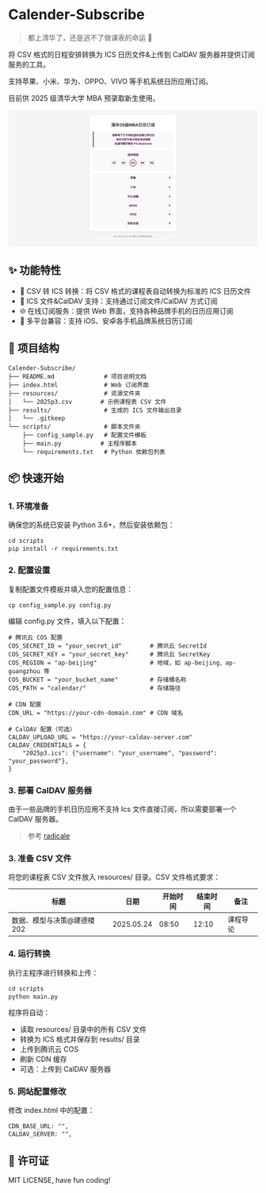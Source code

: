 # Calender-Subscribe

> 都上清华了，还是逃不了做课表的命运 🥺

将 CSV 格式的日程安排转换为 ICS 日历文件&上传到 CalDAV 服务器并提供订阅服务的工具。

支持苹果、小米、华为、OPPO、VIVO 等手机系统日历应用订阅。

目前供 2025 级清华大学 MBA 预录取新生使用。

![](./screenshot.jpg)

## ✨ 功能特性

- 📅 CSV 转 ICS 转换：将 CSV 格式的课程表自动转换为标准的 ICS 日历文件
- 🔐 ICS 文件&CalDAV 支持：支持通过订阅文件/CalDAV 方式订阅
- 🌐 在线订阅服务：提供 Web 界面，支持各种品牌手机的日历应用订阅
- 📱 多平台兼容：支持 iOS、安卓各手机品牌系统日历订阅

## 📄 项目结构

```
Calender-Subscribe/
├── README.md              # 项目说明文档
├── index.html             # Web 订阅界面
├── resources/             # 资源文件夹
│   └── 2025p3.csv        # 示例课程表 CSV 文件
├── results/               # 生成的 ICS 文件输出目录
│   └── .gitkeep
└── scripts/               # 脚本文件夹
    ├── config_sample.py   # 配置文件模板
    ├── main.py           # 主程序脚本
    └── requirements.txt   # Python 依赖包列表
```

## 📦 快速开始

### 1. 环境准备

确保您的系统已安装 Python 3.6+，然后安装依赖包：

```
cd scripts
pip install -r requirements.txt
```

### 2. 配置设置

复制配置文件模板并填入您的配置信息：

```
cp config_sample.py config.py
```

编辑 config.py 文件，填入以下配置：

```
# 腾讯云 COS 配置
COS_SECRET_ID = "your_secret_id"        # 腾讯云 SecretId
COS_SECRET_KEY = "your_secret_key"      # 腾讯云 SecretKey
COS_REGION = "ap-beijing"               # 地域，如 ap-beijing、ap-guangzhou 等
COS_BUCKET = "your_bucket_name"         # 存储桶名称
COS_PATH = "calendar/"                  # 存储路径

# CDN 配置
CDN_URL = "https://your-cdn-domain.com" # CDN 域名

# CalDAV 配置（可选）
CALDAV_UPLOAD_URL = "https://your-caldav-server.com"
CALDAV_CREDENTIALS = {
    "2025p3.ics": {"username": "your_username", "password": "your_password"},
}
```

### 3. 部署 CalDAV 服务器

由于一些品牌的手机日历应用不支持 Ics 文件直接订阅，所以需要部署一个 CalDAV 服务器。

> 参考 [radicale](https://radicale.org/master.html)

### 3. 准备 CSV 文件

将您的课程表 CSV 文件放入 resources/ 目录。CSV 文件格式要求：

| 标题                        | 日期       | 开始时间 | 结束时间 | 备注     |
| --------------------------- | ---------- | -------- | -------- | -------- |
| 数据、模型与决策@建德楼 202 | 2025.05.24 | 08:50    | 12:10    | 课程导论 |

### 4. 运行转换

执行主程序进行转换和上传：

```
cd scripts
python main.py
```

程序将自动：

- 读取 resources/ 目录中的所有 CSV 文件
- 转换为 ICS 格式并保存到 results/ 目录
- 上传到腾讯云 COS
- 刷新 CDN 缓存
- 可选：上传到 CalDAV 服务器

### 5. 网站配置修改

修改 index.html 中的配置：

```
CDN_BASE_URL: "",
CALDAV_SERVER: "",
```

## 📃 许可证

MIT LICENSE, have fun coding!
